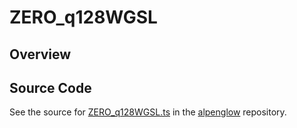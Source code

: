 # ZERO_q128WGSL

## Overview





## Source Code

See the source for [ZERO_q128WGSL.ts](https://github.com/phetsims/alpenglow/blob/main/js/webgpu/wgsl/math/ZERO_q128WGSL.ts) in the [alpenglow](https://github.com/phetsims/alpenglow) repository.
